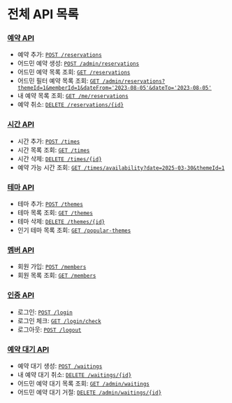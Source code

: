 # 전체 API 목록

### [예약 API](reservation.md)

- 예약 추가: [`POST /reservations`](reservation.md#예약-추가-api)
- 어드민 예약 생성: [`POST /admin/reservations`](reservation.md#어드민-예약-생성-api)
- 어드민 예약 목록 조회: [`GET /reservations`](reservation.md#어드민-예약-목록-조회-api)
- 어드민 필터 예약 목록 조회: [
  `GET /admin/reservations?themeId=1&memberId=1&dateFrom='2023-08-05'&dateTo='2023-08-05'`](reservation.md#어드민-필터-예약-목록-조회-api)
- 내 예약 목록 조회: [`GET /me/reservations`](reservation.md#내-예약-목록-조회-api)
- 예약 취소: [`DELETE /reservations/{id}`](reservation.md#예약-취소-api)

### [시간 API](time.md)

- 시간 추가: [`POST /times`](time.md#시간-추가-api)
- 시간 목록 조회: [`GET /times`](time.md#시간-조회-api)
- 시간 삭제: [`DELETE /times/{id}`](time.md#시간-삭제-api)
- 예약 가능 시간 조회: [`GET /times/availability?date=2025-03-30&themeId=1`](time.md#예약-가능-시간-조회-api)

### [테마 API](theme.md)

- 테마 추가: [`POST /themes`](theme.md#테마-추가-api)
- 테마 목록 조회: [`GET /themes`](theme.md#테마-목록-조회-api)
- 테마 삭제: [`DELETE /themes/{id}`](theme.md#테마-삭제-api)
- 인기 테마 목록 조회: [`GET /popular-themes`](theme.md#인기-테마-목록-조회-api)

### [멤버 API](member.md)

- 회원 가입: [`POST /members`](member.md#회원-가입-api)
- 회원 목록 조회: [`GET /members`](member.md#회원-목록-조회-api)

### [인증 API](auth.md)

- 로그인: [`POST /login`](auth.md#로그인-api)
- 로그인 체크: [`GET /login/check`](auth.md#인증-정보-조회-api)
- 로그아웃: [`POST /logout`](auth.md#로그아웃-api)

### [예약 대기 API](waiting.md)

- 예약 대기 생성: [`POST /waitings`](waiting.md#예약-대기-생성-api)
- 내 예약 대기 취소: [`DELETE /waitings/{id}`](waiting.md#내-예약-대기-취소-api)
- 어드민 예약 대기 목록 조회: [`GET /admin/waitings`](waiting.md#어드민-예약-대기-목록-조회-api)
- 어드민 예약 대기 거절: [`DELETE /admin/waitings/{id}`](waiting.md#어드민-예약-대기-거절-api)
